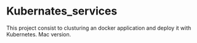 # Kubernates_services
This project consist to clusturing an docker application and deploy it with Kubernetes.
 Mac version.
